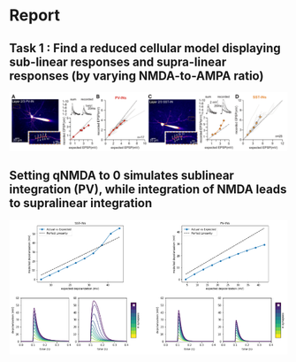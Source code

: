 # Report

## Task 1 : Find a reduced cellular model displaying sub-linear responses and supra-linear responses (by varying NMDA-to-AMPA ratio)

![ Multi-Input-Integration-PV-SST-EXP](./figures/Multi-Input-Integration-PV-SST-EXP.png)

## Setting qNMDA to 0 simulates sublinear integration (PV), while integration of NMDA leads to supralinear integration
![ Multi-Input-Integration-PV-SST-MOD_demo](./figures/Multi-Input-Integration-PV-SST-MOD_demo.png)

